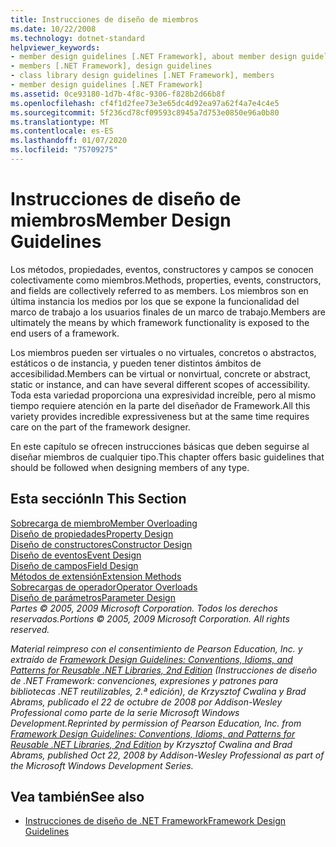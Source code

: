 ```yaml
---
title: Instrucciones de diseño de miembros
ms.date: 10/22/2008
ms.technology: dotnet-standard
helpviewer_keywords:
- member design guidelines [.NET Framework], about member design guidelines
- members [.NET Framework], design guidelines
- class library design guidelines [.NET Framework], members
- member design guidelines [.NET Framework]
ms.assetid: 0ce93180-1d7b-4f8c-9306-f828b2d66b8f
ms.openlocfilehash: cf4f1d2fee73e3e65dc4d92ea97a62f4a7e4c4e5
ms.sourcegitcommit: 5f236cd78cf09593c8945a7d753e0850e96a0b80
ms.translationtype: MT
ms.contentlocale: es-ES
ms.lasthandoff: 01/07/2020
ms.locfileid: "75709275"
---
```

# <a name="member-design-guidelines"></a><span data-ttu-id="bf69d-102">Instrucciones de diseño de miembros</span><span class="sxs-lookup"><span data-stu-id="bf69d-102">Member Design Guidelines</span></span>
<span data-ttu-id="bf69d-103">Los métodos, propiedades, eventos, constructores y campos se conocen colectivamente como miembros.</span><span class="sxs-lookup"><span data-stu-id="bf69d-103">Methods, properties, events, constructors, and fields are collectively referred to as members.</span></span> <span data-ttu-id="bf69d-104">Los miembros son en última instancia los medios por los que se expone la funcionalidad del marco de trabajo a los usuarios finales de un marco de trabajo.</span><span class="sxs-lookup"><span data-stu-id="bf69d-104">Members are ultimately the means by which framework functionality is exposed to the end users of a framework.</span></span>  
  
 <span data-ttu-id="bf69d-105">Los miembros pueden ser virtuales o no virtuales, concretos o abstractos, estáticos o de instancia, y pueden tener distintos ámbitos de accesibilidad.</span><span class="sxs-lookup"><span data-stu-id="bf69d-105">Members can be virtual or nonvirtual, concrete or abstract, static or instance, and can have several different scopes of accessibility.</span></span> <span data-ttu-id="bf69d-106">Toda esta variedad proporciona una expresividad increíble, pero al mismo tiempo requiere atención en la parte del diseñador de Framework.</span><span class="sxs-lookup"><span data-stu-id="bf69d-106">All this variety provides incredible expressiveness but at the same time requires care on the part of the framework designer.</span></span>  
  
 <span data-ttu-id="bf69d-107">En este capítulo se ofrecen instrucciones básicas que deben seguirse al diseñar miembros de cualquier tipo.</span><span class="sxs-lookup"><span data-stu-id="bf69d-107">This chapter offers basic guidelines that should be followed when designing members of any type.</span></span>  
  
## <a name="in-this-section"></a><span data-ttu-id="bf69d-108">Esta sección</span><span class="sxs-lookup"><span data-stu-id="bf69d-108">In This Section</span></span>  
 [<span data-ttu-id="bf69d-109">Sobrecarga de miembro</span><span class="sxs-lookup"><span data-stu-id="bf69d-109">Member Overloading</span></span>](../../../docs/standard/design-guidelines/member-overloading.md)  
 [<span data-ttu-id="bf69d-110">Diseño de propiedades</span><span class="sxs-lookup"><span data-stu-id="bf69d-110">Property Design</span></span>](../../../docs/standard/design-guidelines/property.md)  
 [<span data-ttu-id="bf69d-111">Diseño de constructores</span><span class="sxs-lookup"><span data-stu-id="bf69d-111">Constructor Design</span></span>](../../../docs/standard/design-guidelines/constructor.md)  
 [<span data-ttu-id="bf69d-112">Diseño de eventos</span><span class="sxs-lookup"><span data-stu-id="bf69d-112">Event Design</span></span>](../../../docs/standard/design-guidelines/event.md)  
 [<span data-ttu-id="bf69d-113">Diseño de campos</span><span class="sxs-lookup"><span data-stu-id="bf69d-113">Field Design</span></span>](../../../docs/standard/design-guidelines/field.md)  
 [<span data-ttu-id="bf69d-114">Métodos de extensión</span><span class="sxs-lookup"><span data-stu-id="bf69d-114">Extension Methods</span></span>](../../../docs/standard/design-guidelines/extension-methods.md)  
 [<span data-ttu-id="bf69d-115">Sobrecargas de operador</span><span class="sxs-lookup"><span data-stu-id="bf69d-115">Operator Overloads</span></span>](../../../docs/standard/design-guidelines/operator-overloads.md)  
 [<span data-ttu-id="bf69d-116">Diseño de parámetros</span><span class="sxs-lookup"><span data-stu-id="bf69d-116">Parameter Design</span></span>](../../../docs/standard/design-guidelines/parameter-design.md)  
 <span data-ttu-id="bf69d-117">*Partes © 2005, 2009 Microsoft Corporation. Todos los derechos reservados.*</span><span class="sxs-lookup"><span data-stu-id="bf69d-117">*Portions © 2005, 2009 Microsoft Corporation. All rights reserved.*</span></span>  
  
 <span data-ttu-id="bf69d-118">*Material reimpreso con el consentimiento de Pearson Education, Inc. y extraído de [Framework Design Guidelines: Conventions, Idioms, and Patterns for Reusable .NET Libraries, 2nd Edition](https://www.informit.com/store/framework-design-guidelines-conventions-idioms-and-9780321545619) (Instrucciones de diseño de .NET Framework: convenciones, expresiones y patrones para bibliotecas .NET reutilizables, 2.ª edición), de Krzysztof Cwalina y Brad Abrams, publicado el 22 de octubre de 2008 por Addison-Wesley Professional como parte de la serie Microsoft Windows Development.*</span><span class="sxs-lookup"><span data-stu-id="bf69d-118">*Reprinted by permission of Pearson Education, Inc. from [Framework Design Guidelines: Conventions, Idioms, and Patterns for Reusable .NET Libraries, 2nd Edition](https://www.informit.com/store/framework-design-guidelines-conventions-idioms-and-9780321545619) by Krzysztof Cwalina and Brad Abrams, published Oct 22, 2008 by Addison-Wesley Professional as part of the Microsoft Windows Development Series.*</span></span>  
  
## <a name="see-also"></a><span data-ttu-id="bf69d-119">Vea también</span><span class="sxs-lookup"><span data-stu-id="bf69d-119">See also</span></span>

- [<span data-ttu-id="bf69d-120">Instrucciones de diseño de .NET Framework</span><span class="sxs-lookup"><span data-stu-id="bf69d-120">Framework Design Guidelines</span></span>](../../../docs/standard/design-guidelines/index.md)
